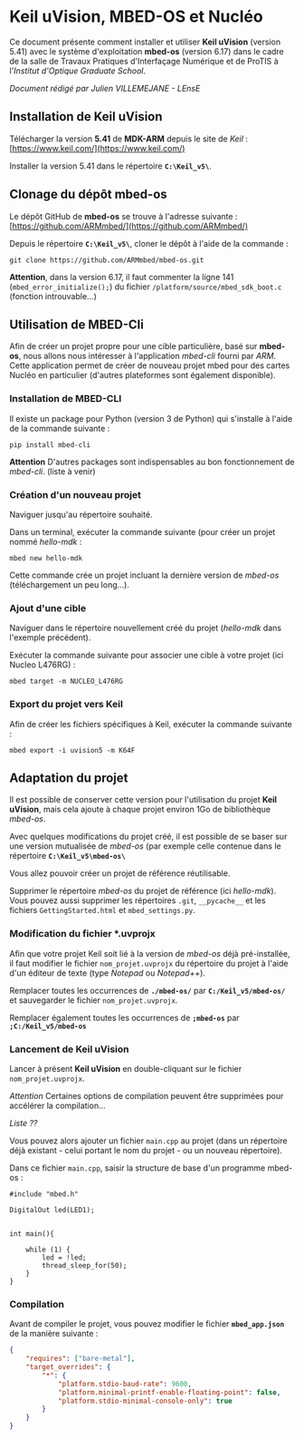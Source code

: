 # Keil uVision, MBED-OS et Nucléo

Ce document présente comment installer et utiliser **Keil uVision** (version 5.41) avec le système d'exploitation **mbed-os** (version 6.17) dans le cadre de la salle de Travaux Pratiques d'Interfaçage Numérique et de ProTIS à l'*Institut d'Optique Graduate School*.

*Document rédigé par Julien VILLEMEJANE - LEnsE*

## Installation de Keil uVision

Télécharger la version **5.41** de **MDK-ARM** depuis le site de *Keil* : [https://www.keil.com/](https://www.keil.com/)

Installer la version 5.41 dans le répertoire **`C:\Keil_v5\`**.



## Clonage du dépôt mbed-os

Le dépôt GitHub de **mbed-os** se trouve à l'adresse suivante : [https://github.com/ARMmbed/](https://github.com/ARMmbed/)

Depuis le répertoire **`C:\Keil_v5\`**, cloner le dépôt à l'aide de la commande :

``git clone https://github.com/ARMmbed/mbed-os.git``

**Attention**, dans la version 6.17, il faut commenter la ligne 141 (`mbed_error_initialize();`) du fichier `/platform/source/mbed_sdk_boot.c` (fonction introuvable...)


## Utilisation de MBED-Cli

Afin de créer un projet propre pour une cible particulière, basé sur **mbed-os**, nous allons nous intéresser à l'application *mbed-cli* fourni par *ARM*. Cette application permet de créer de nouveau projet mbed pour des cartes Nucléo en particulier (d'autres plateformes sont également disponible).

### Installation de MBED-CLI

Il existe un package pour Python (version 3 de Python) qui s'installe à l'aide de la commande suivante : 

``pip install mbed-cli``

**Attention** D'autres packages sont indispensables au bon fonctionnement de *mbed-cli*. (liste à venir)

### Création d'un nouveau projet

Naviguer jusqu'au répertoire souhaité.

Dans un terminal, exécuter la commande suivante (pour créer un projet nommé *hello-mdk* :

``mbed new hello-mdk``

Cette commande crée un projet incluant la dernière version de *mbed-os* (téléchargement un peu long...).

### Ajout d'une cible

Naviguer dans le répertoire nouvellement créé du projet (*hello-mdk* dans l'exemple précédent).

Exécuter la commande suivante pour associer une cible à votre projet (ici Nucleo L476RG) :

``mbed target -m NUCLEO_L476RG``

### Export du projet vers Keil

Afin de créer les fichiers spécifiques à Keil, exécuter la commande suivante :

``mbed export -i uvision5 -m K64F``

## Adaptation du projet


Il est possible de conserver cette version pour l'utilisation du projet **Keil uVision**, mais cela ajoute à chaque projet environ 1Go de bibliothèque *mbed-os*.

Avec quelques modifications du projet créé, il est possible de se baser sur une version mutualisée de *mbed-os* (par exemple celle contenue dans le répertoire **`C:\Keil_v5\mbed-os\`**

Vous allez pouvoir créer un projet de référence réutilisable.

Supprimer le répertoire *mbed-os* du projet de référence (ici *hello-mdk*). Vous pouvez aussi supprimer les répertoires `.git`, `__pycache__` et les fichiers `GettingStarted.html` et `mbed_settings.py`.

### Modification du fichier *.uvprojx

Afin que votre projet Keil soit lié à la version de *mbed-os* déjà pré-installée, il faut modifier le fichier `nom_projet.uvprojx` du répertoire du projet à l'aide d'un éditeur de texte (type *Notepad* ou *Notepad++*).

Remplacer toutes les occurrences de **`./mbed-os/`** par **`C:/Keil_v5/mbed-os/`** et sauvegarder le fichier `nom_projet.uvprojx`.

Remplacer également toutes les occurrences de **`;mbed-os`** par **`;C:/Keil_v5/mbed-os`**

### Lancement de Keil uVision

Lancer à présent **Keil uVision** en double-cliquant sur le fichier `nom_projet.uvprojx`.

*Attention* Certaines options de compilation peuvent être supprimées pour accélérer la compilation…

*Liste ??*

Vous pouvez alors ajouter un fichier `main.cpp` au projet (dans un répertoire déjà existant - celui portant le nom du projet - ou un nouveau répertoire).

Dans ce fichier `main.cpp`, saisir la structure de base d'un programme mbed-os :

```
#include "mbed.h" 

DigitalOut led(LED1); 


int main(){ 

	while (1) { 
		led = !led; 
		thread_sleep_for(50); 
	} 
}
```

### Compilation

Avant de compiler le projet, vous pouvez modifier le fichier **`mbed_app.json`** de la manière suivante : 

```json
{
    "requires": ["bare-metal"],
    "target_overrides": {
        "*": {
            "platform.stdio-baud-rate": 9600,
            "platform.minimal-printf-enable-floating-point": false,
            "platform.stdio-minimal-console-only": true
        }
    }
}
```


